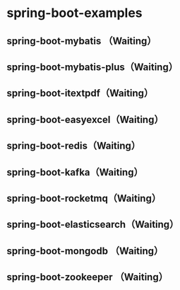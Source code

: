 # spring-boot-examples
## spring-boot-mybatis （Waiting）
## spring-boot-mybatis-plus（Waiting）
## spring-boot-itextpdf（Waiting）
## spring-boot-easyexcel（Waiting）
## spring-boot-redis（Waiting）
## spring-boot-kafka（Waiting）
## spring-boot-rocketmq（Waiting）
## spring-boot-elasticsearch（Waiting）
## spring-boot-mongodb （Waiting）
## spring-boot-zookeeper （Waiting）

